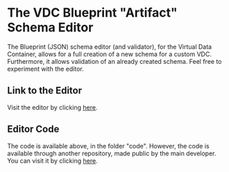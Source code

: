 # The VDC Blueprint "Artifact" Schema Editor
The Blueprint (JSON) schema editor (and validator), for the Virtual Data Container, allows for a full creation of a new schema for a custom VDC. Furthermore, it allows validation of an already created schema. Feel free to experiment with the editor.

## Link to the Editor
Visit the editor by clicking [here](http://147.102.19.87:3000).

## Editor Code
The code is available above, in the folder "code". However, the code is available through another repository, made public by the main developer. You can visit it by clicking [here](https://github.com/AlvertisMinas/VDC-Artifact-Editor).
